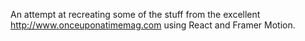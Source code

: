 An attempt at recreating some of the stuff from the excellent http://www.onceuponatimemag.com using React and Framer Motion. 
